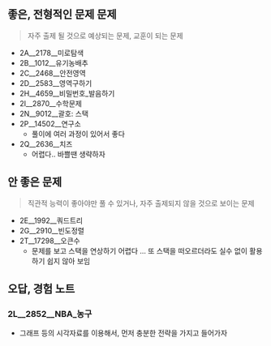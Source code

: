 ## 좋은, 전형적인 문제 문제
> 자주 출제 될 것으로 예상되는 문제, 교훈이 되는 문제

- 2A__2178__미로탐색
- 2B__1012__유기농배추
- 2C__2468__안전영역
- 2D__2583__영역구하기
- 2H__4659__비밀번호_발음하기
- 2I__2870__수학문제
- 2N__9012__괄호: 스택
- 2P__14502__연구소
  - 풀이에 여러 과정이 있어서 좋다
- 2Q__2636__치즈
  - 어렵다.. 바쁠땐 생략하자

## 안 좋은 문제
> 직관적 능력이 좋아야만 풀 수 있거나, 자주 출제되지 않을 것으로 보이는 문제

- 2E__1992__쿼드트리
- 2G__2910__빈도정렬
- 2T__17298__오큰수
  - 문제를 보고 스택을 연상하기 어렵다 ... 또 스택을 떠오르더라도 실수 없이 활용하기 쉽지 않아 보임


## 오답, 경험 노트

### 2L__2852__NBA_농구
- 그래프 등의 시각자료를 이용해서, 먼저 충분한 전략을 가지고 들어가자